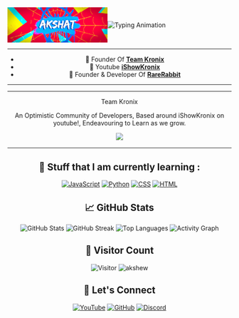<div align="center">
<div style="display: flex; align-items: center;">
  <img align="right" src="https://github.com/akshew/image-hosting/blob/main/akshat.gif?raw=true" alt="Animated GIF" width="225">
 <div>
    <p>
      <img src="https://readme-typing-svg.herokuapp.com/?font=Fira+Code&size=16&pause=800&color=EE5396&center=true&vCenter=true&random=true&width=600&height=101&lines=Hello!+I'm+Akshat!;Information+Technology+student;.°˖✧+Code+should+dazzle+as+much+as+it+delivers+✧˖°.;Passionate+about+learning+and+exploring+new+technologies.;Always+learning+new+things" alt="Typing Animation">
    </p>
  </div>
</div>

***

- :telescope: Founder Of [**Team Kronix**](https://discord.gg/teamkronix)
- :telescope: Youtube [**iShowKronix**](https://www.youtube.com/@kronixx2077)
- :telescope: Founder & Developer Of [**RareRabbit**](https://discord.com/oauth2/authorize?client_id=1242460333025787926)

***

***

<p align="center"> Team Kronix </p>
<p align="center"> An Optimistic Community of Developers, Based around iShowKronix on youtube!, Endeavouring to Learn as we grow. </p>
<p align="center"> <a href="https://discord.gg/teamkronix"><img src="https://discord.com/api/guilds/1063452003910553731/widget.png?style=banner2"></a> </p>

***

## 🌱 Stuff that I am currently learning :
[![JavaScript](https://img.shields.io/badge/javascript-%23323330.svg?style=for-the-badge&logo=javascript&logoColor=%23F7DF1E)](https://www.javascript.com)
[![Python](https://img.shields.io/badge/python-%2314354C.svg?style=for-the-badge&logo=python&logoColor=white)](https://www.python.org)
[![CSS](https://img.shields.io/badge/css-%23239120.svg?style=for-the-badge&logo=css3&logoColor=white)](https://www.w3.org/Style/CSS/)
[![HTML](https://img.shields.io/badge/html-%23E34F26.svg?style=for-the-badge&logo=html5&logoColor=white)](https://html.spec.whatwg.org)

## 📈 GitHub Stats
<img src="https://github-readme-stats.vercel.app/api?username=akshew&show_icons=true&hide_title=true&count_private=true&include_all_commits=true&theme=transparent&hide_border=true" alt="GitHub Stats">
<img src="https://github-readme-streak-stats.herokuapp.com?user=akshew&theme=transparent&hide_border=true&date_format=M%20j%5B%2C%20Y%5D" alt="GitHub Streak">
<img src="https://github-readme-stats.vercel.app/api/top-langs/?username=akshew&layout=compact&theme=transparent&hide_border=true" alt="Top Languages">
<img src="https://github-readme-activity-graph.vercel.app/graph?username=akshew&bg_color=00000000&color=ffffff&line=00bfff&point=1e90ff&area=true&hide_border=true" alt="Activity Graph">

## 🧳 Visitor Count
![Visitor](https://visitor-badge.laobi.icu/badge?page_id=akshew.akshew)
<img src="https://komarev.com/ghpvc/?username=devuuuxd" alt="akshew" />

## 💬 Let's Connect
[![YouTube](https://img.shields.io/badge/YouTube-%23FF0000.svg?style=for-the-badge&logo=youtube&logoColor=white)](https://youtube.com/@kronixx2077)
[![GitHub](https://img.shields.io/badge/GitHub-%23181717.svg?style=for-the-badge&logo=github&logoColor=white)](https://github.com/akshew)
[![Discord](https://img.shields.io/badge/Discord-%237289DA.svg?style=for-the-badge&logo=discord&logoColor=white)](https://discord.com/users/747321055319949312)


</div>

